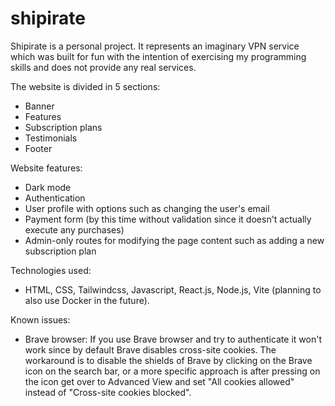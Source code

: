 # shipirate

Shipirate is a personal project.
It represents an imaginary VPN service which was built for fun with the intention of exercising my programming skills and does not provide any real services.

The website is divided in 5 sections:

- Banner
- Features
- Subscription plans
- Testimonials
- Footer

Website features:

- Dark mode
- Authentication
- User profile with options such as changing the user's email
- Payment form (by this time without validation since it doesn't actually execute any purchases)
- Admin-only routes for modifying the page content such as adding a new subscription plan

Technologies used:

- HTML, CSS, Tailwindcss, Javascript, React.js, Node.js, Vite (planning to also use Docker in the future).

Known issues:

- Brave browser: If you use Brave browser and try to authenticate it won't work since by default Brave disables cross-site cookies. The workaround is to disable the shields of Brave by clicking on the Brave icon on the search bar, or a more specific approach is after pressing on the icon get over to Advanced View and set "All cookies allowed" instead of "Cross-site cookies blocked".
